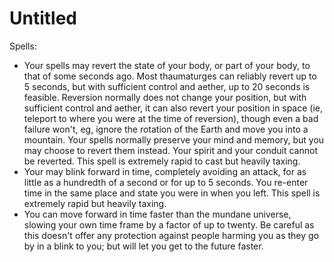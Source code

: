 # Untitled

Spells:

- Your spells may revert the state of your body, or part of your body, to that of some seconds ago. Most thaumaturges can reliably revert up to 5 seconds, but with sufficient control and aether, up to 20 seconds is feasible. Reversion normally does not change your position, but with sufficient control and aether, it can also revert your position in space (ie, teleport to where you were at the time of reversion), though even a bad failure won't, eg, ignore the rotation of the Earth and move you into a mountain. Your spells normally preserve your mind and memory, but you may choose to revert them instead. Your spirit and your conduit cannot be reverted. This spell is extremely rapid to cast but heavily taxing.
- Your may blink forward in time, completely avoiding an attack, for as little as a hundredth of a second or for up to 5 seconds. You re-enter time in the same place and state you were in when you left. This spell is extremely rapid but heavily taxing.
- You can move forward in time faster than the mundane universe, slowing your own time frame by a factor of up to twenty. Be careful as this doesn't offer any protection against people harming you as they go by in a blink to you; but will let you get to the future faster.